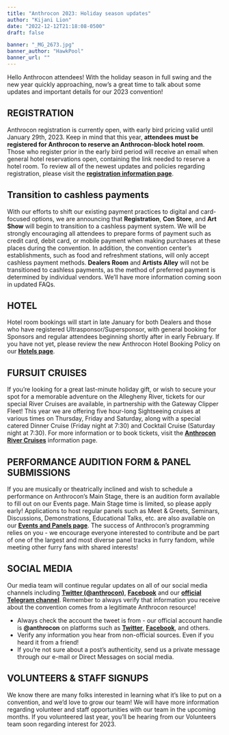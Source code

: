 ```yaml
---
title: "Anthrocon 2023: Holiday season updates"
author: "Kijani Lion"
date: "2022-12-12T21:18:08-0500"
draft: false

banner: "_MG_2673.jpg"
banner_author: "HawkPool"
banner_url: ""
---
```


Hello Anthrocon attendees! With the holiday season in full swing and the new year quickly approaching, now’s a great time to talk about some updates and important details for our 2023 convention!

## REGISTRATION

Anthrocon registration is currently open, with early bird pricing valid until January 29th, 2023. Keep in mind that this year, **attendees must be registered for Anthrocon to reserve an Anthrocon-block hotel room**. Those who register prior in the early bird period will receive an email when general hotel reservations open, containing the link needed to reserve a hotel room. To review all of the newest updates and policies regarding registration, please visit the [**registration information page**](/registration).

## Transition to cashless payments

With our efforts to shift our existing payment practices to digital and card-focused options, we are announcing that **Registration**, **Con Store**, and **Art Show** will begin to transition to a cashless payment system. We will be strongly encouraging all attendees to prepare forms of payment such as credit card, debit card, or mobile payment when making purchases at these places during the convention. In addition, the convention center’s establishments, such as food and refreshment stations, will only accept cashless payment methods. **Dealers Room** and **Artists Alley** will not be transitioned to cashless payments, as the method of preferred payment is determined by individual vendors. We’ll have more information coming soon in updated FAQs.

## HOTEL

Hotel room bookings will start in late January for both Dealers and those who have registered Ultrasponsor/Supersponsor, with general booking for Sponsors and regular attendees beginning shortly after in early February. If you have not yet, please review the new Anthrocon Hotel Booking Policy on our [**Hotels page**](https://www.anthrocon.org/hotel).

## FURSUIT CRUISES

If you’re looking for a great last-minute holiday gift, or wish to secure your spot for a memorable adventure on the Allegheny River, tickets for our special River Cruises are available, in partnership with the Gateway Clipper Fleet! This year we are offering five hour-long Sightseeing cruises at various times on Thursday, Friday and Saturday, along with a special catered Dinner Cruise (Friday night at 7:30) and Cocktail Cruise (Saturday night at 7:30). For more information or to book tickets, visit the [**Anthrocon River Cruises**](https://www.anthrocon.org/anthrocon-river-cruises) information page.

## PERFORMANCE AUDITION FORM & PANEL SUBMISSIONS

If you are musically or theatrically inclined and wish to schedule a performance on Anthrocon’s Main Stage, there is an audition form available to fill out on our Events page. Main Stage time is limited, so please apply early! Applications to host regular panels such as Meet & Greets, Seminars, Discussions, Demonstrations, Educational Talks, etc. are also available on our [**Events and Panels page**](/events-panels). The success of Anthrocon’s programming relies on you - we encourage everyone interested to contribute and be part of one of the largest and most diverse panel tracks in furry fandom, while meeting other furry fans with shared interests!

## SOCIAL MEDIA

Our media team will continue regular updates on all of our social media channels including [**Twitter (@anthrocon)**](https://twitter.com/anthrocon), [**Facebook**](https://www.facebook.com/Anthrocon) and our [**official Telegram channel**](http://t.me/anthrocon). Remember to always verify that information you receive about the convention comes from a legitimate Anthrocon resource!

- Always check the account the tweet is from - our official account handle is **@anthrocon** on platforms such as [**Twitter**](https://twitter.com/anthrocon), [**Facebook**](https://www.facebook.com/Anthrocon), and others.
- Verify any information you hear from non-official sources. Even if you heard it from a friend!
- If you’re not sure about a post’s authenticity, send us a private message through our e-mail or Direct Messages on social media.

## VOLUNTEERS & STAFF SIGNUPS

We know there are many folks interested in learning what it’s like to put on a convention, and we’d love to grow our team! We will have more information regarding volunteer and staff opportunities with our team in the upcoming months. If you volunteered last year, you’ll be hearing from our Volunteers team soon regarding interest for 2023.
